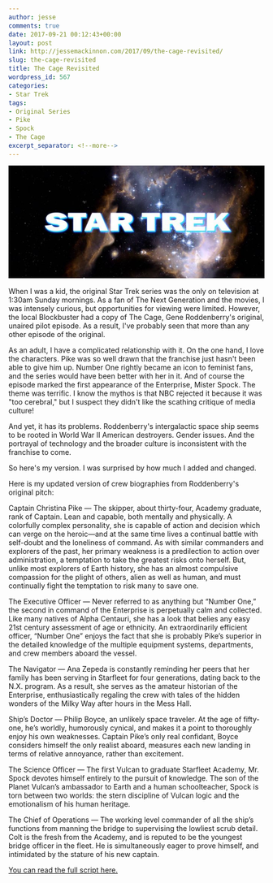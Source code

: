 ```yaml
---
author: jesse
comments: true
date: 2017-09-21 00:12:43+00:00
layout: post
link: http://jessemackinnon.com/2017/09/the-cage-revisited/
slug: the-cage-revisited
title: The Cage Revisited
wordpress_id: 567
categories:
- Star Trek
tags:
- Original Series
- Pike
- Spock
- The Cage
excerpt_separator: <!--more-->
---
```

<img src="/images/2017/the-cage.jpg">

When I was a kid, the original Star Trek series was the only on television at 1:30am Sunday mornings. As a fan of The Next Generation and the movies, I was intensely curious, but opportunities for viewing were limited. However, the local Blockbuster had a copy of The Cage, Gene Roddenberry's original, unaired pilot episode. As a result, I've probably seen that more than any other episode of the original.
<!--more-->
As an adult, I have a complicated relationship with it. On the one hand, I love the characters. Pike was so well drawn that the franchise just hasn't been able to give him up. Number One rightly became an icon to feminist fans, and the series would have been better with her in it. And of course the episode marked the first appearance of the Enterprise, Mister Spock. The theme was terrific. I know the mythos is that NBC rejected it because it was "too cerebral," but I suspect they didn't like the scathing critique of media culture!

And yet, it has its problems. Roddenberry's intergalactic space ship seems to be rooted in World War II American destroyers. Gender issues. And the portrayal of technology and the broader culture is inconsistent with the franchise to come.

So here's my version. I was surprised by how much I added and changed.

Here is my updated version of crew biographies from Roddenberry's original pitch:

Captain Christina Pike — The skipper, about thirty-four, Academy graduate, rank of Captain. Lean and capable, both mentally and physically. A colorfully complex personality, she is capable of action and decision which can verge on the heroic—and at the same time lives a continual battle with self-doubt and the loneliness of command. As with similar commanders and explorers of the past, her primary weakness is a predilection to action over administration, a temptation to take the greatest risks onto herself. But, unlike most explorers of Earth history, she has an almost compulsive compassion for the plight of others, alien as well as human, and must continually fight the temptation to risk many to save one.

The Executive Officer — Never referred to as anything but “Number One,” the second in command of the Enterprise is perpetually calm and collected. Like many natives of Alpha Centauri, she has a look that belies any easy 21st century assessment of age or ethnicity. An extraordinarily efficient officer, “Number One” enjoys the fact that she is probably Pike’s superior in the detailed knowledge of the multiple equipment systems, departments, and crew members aboard the vessel.

The Navigator — Ana Zepeda is constantly reminding her peers that her family has been serving in Starfleet for four generations, dating back to the N.X. program. As a result, she serves as the amateur historian of the Enterprise, enthusiastically regaling the crew with tales of the hidden wonders of the Milky Way after hours in the Mess Hall.

Ship’s Doctor — Philip Boyce, an unlikely space traveler. At the age of fifty-one, he’s worldly, humorously cynical, and makes it a point to thoroughly enjoy his own weaknesses. Captain Pike’s only real confidant, Boyce considers himself the only realist aboard, measures each new landing in terms of relative annoyance, rather than excitement.

The Science Officer — The first Vulcan to graduate Starfleet Academy, Mr. Spock devotes himself entirely to the pursuit of knowledge. The son of the Planet Vulcan’s ambassador to Earth and a human schoolteacher, Spock is torn between two worlds: the stern discipline of Vulcan logic and the emotionalism of his human heritage.

The Chief of Operations — The working level commander of all the ship’s functions from manning the bridge to supervising the lowliest scrub detail. Colt is the fresh from the Academy, and is reputed to be the youngest bridge officer in the fleet. He is simultaneously eager to prove himself, and intimidated by the stature of his new captain.

[You can read the full script here.](https://drive.google.com/open?id=0B9zxKQnAC0c7LUJXamk5SlhZVk0)
